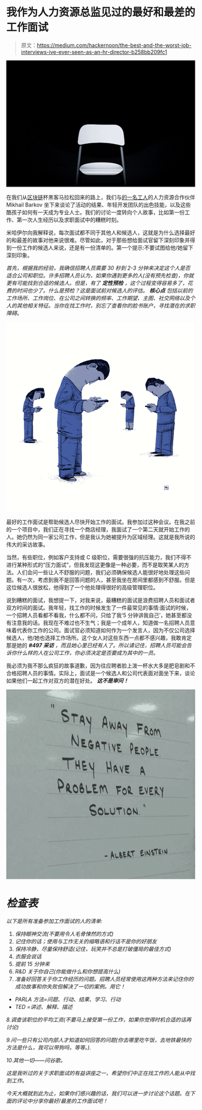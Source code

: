 # 我作为人力资源总监见过的最好和最差的工作面试

> 原文：<https://medium.com/hackernoon/the-best-and-the-worst-job-interviews-ive-ever-seen-as-an-hr-director-b258bb209fc1>

![](img/280d272b6ae4bb9aa51643ec7e35eb94.png)

在我们从[区块链](https://hackernoon.com/tagged/blockchain)杯黑客马拉松回来的路上，我们与[的一名工人](https://hackernoon.com/tagged/aworker)的人力资源合作伙伴 Mikhail Barkov 坐下来谈论了活动的结果、年轻开发团队的出色技能，以及这些酷孩子如何有一天成为专业人士。我们的讨论一度转向个人故事，比如第一份工作、第一次人生经历以及求职面试中的糟糕时刻。

米哈伊尔向我解释说，每次面试都不同于其他人和候选人，这就是为什么选择最好的和最差的故事对他来说很难。尽管如此，对于那些想给面试官留下深刻印象并得到一份工作的候选人来说，还是有一份清单的。第一个提示:不要试图给他/她留下深刻印象。

*首先，根据我的经验，我确信招聘人员需要 30 秒到 2-3 分钟来决定这个人是否适合公司和职位。许多招聘人员认为，如果你遇到更多的人(没有预先检查)，你就更有可能找到合适的候选人。但是，有了* ***定性预检*** *，这个过程变得容易多了，花费的时间也少了。什么是预检？这是面试前对候选人的评估。* ***核心点*** *包括以前的工作场所、工作岗位、在公司之间转换的频率、工作期望、主图、社交网络以及个人的其他相关特征。当你在找工作时，别忘了查看你的脸书账户，寻找潜在的求职障碍。*

![](img/dcb0809383b40bf7bbfce1be9d1214ca.png)

最好的工作面试是帮助候选人尽快开始工作的面试。我参加过这种会议。在我之前的一个项目中，我们正在寻找一个商店经理，我面试了一个第二天就开始工作的人。她仍然为同一家公司工作，但是我认为她被提升为区域经理。这就是我所说的伟大的采访故事。

当然，有些职位，例如客户支持或 C 级职位，需要很强的抗压能力，我们不得不进行某种形式的“压力面试”，但我发现这更像是一种必要，而不是取笑某人的方法。人们会问一些让人不舒服的问题，我们必须确保候选人能很好地处理这些问题。有一次，考虑到我不是回答问题的人，甚至我坐在房间里都感到不舒服。但是这位候选人很放松，他得到了一个他处理得很好的高级管理职位。

说到糟糕的面试，我想提一下，对我来说，最糟糕的面试是浪费招聘人员和面试者双方时间的面试。我年轻，找工作的时候发生了一件最常见的事情:面试的时候，一个招聘人员看都不看我，什么都不问，只给了我‘5 分钟讲我自己’，她甚至都没有注意我的话。我现在不难过也不生气；我是一个成年人，知道做一名招聘人员意味着代表你工作的公司。面试官必须知道如何作为一个发言人，因为不仅公司选择候选人，他/她也选择工作场所。这个女人对这些东西一点都不感兴趣，我敢肯定那是她的 ***#497 采访*** *，而且她心里已经有人了。所以请记住，招聘人员可能会告诉你什么样的人在公司工作，你必须决定是否要成为其中的一员。*

我必须为我不那么疯狂的故事道歉，因为往应聘者脸上泼一杯水大多是肥皂剧和不合格招聘人员的事情。实际上，面试是一个候选人和公司代表面对面坐下来，谈论如果他们一起工作对双方的潜在好处。 ***这不是审问！***

*![](img/2aec7295ea9c774f36b8f2df32debc40.png)*

# *检查表*

*以下是所有准备参加工作面试的人的清单:*

1.  *保持眼神交流(不要用令人毛骨悚然的方式)*
2.  *记住你的话；使用与工作无关的缩略语和行话不是你的好朋友*
3.  *保持冷静，尽量保持舒适(记住，玩笑并不总是打破僵局的最佳方式)*
4.  *衣服会说话*
5.  *提前 15 分钟来*
6.  *R&D 关于你自己(你能做什么和你想提高什么)*
7.  *准备好回答关于你工作经历的问题。招聘人员经常使用这两种方法来记住你的成功故事和你失败但解决了一切的案例。用它！*

*   *PARLA 方法=问题、行动、结果、学习、行动*
*   *TED =讲述、解释、描述*

*8.调查该职位的平均工资(不要马上接受第一份工作，如果你觉得时机合适的话再讨论)*

*9.问一些只有公司内部人才知道如何回答的问题(你去哪里吃午饭，去地铁最快的方法是什么，我可以带狗吗，等等。).*

*10.其他一切——问谷歌。*

*这是我听过的关于求职面试的有益讲座之一，希望你们中正在找工作的人能从中找到工作。*

*今天大概就到此为止，如果你们感兴趣的话，我们可以进一步讨论这个话题。在下面的评论中分享你最好/最差的工作面试吧！*